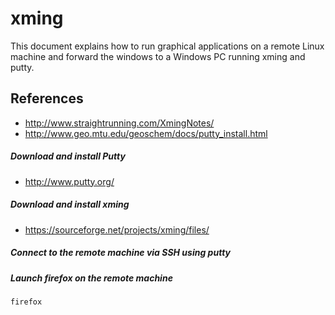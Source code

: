 # xming

This document explains how to run graphical applications on a remote Linux machine and forward the windows to a Windows PC running xming and putty.

## References
* http://www.straightrunning.com/XmingNotes/
* http://www.geo.mtu.edu/geoschem/docs/putty_install.html

##### Download and install Putty
* http://www.putty.org/

##### Download and install xming
* https://sourceforge.net/projects/xming/files/

##### Connect to the remote machine via SSH using putty

##### Launch firefox on the remote machine
```
firefox
```
